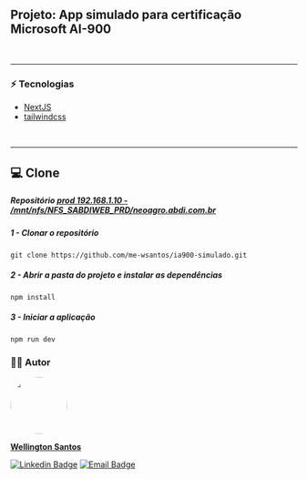 ## Projeto: App simulado para certificação Microsoft AI-900
<br>
<hr>

### :zap: Tecnologias
* [NextJS](https://nextjs.org/)
* [tailwindcss](https://tailwindcss.com/)
<br>
<hr>

## :computer: Clone

##### Repositório [prod 192.168.1.10 - /mnt/nfs/NFS_SABDIWEB_PRD/neoagro.abdi.com.br](https://github.com/me-wsantos/ia900-simulado)

##### 1 - Clonar o repositório
  `git clone https://github.com/me-wsantos/ia900-simulado.git`

##### 2 - Abrir a pasta do projeto e instalar as dependências
  `npm install`

##### 3 - Iniciar a aplicação
  `npm run dev`

### :technologist: Autor
  <a href="https://github.com/me-wsantos">
   <img style="border-radius: 50%;" src="https://avatars.githubusercontent.com/u/179779189?v=4" width="100px;" alt=""/>
   <br />
   <p><b>Wellington Santos</b></sub></a> <a href="https://github.com/me-wsantos" title="GitHub"></a></p>
  
  [![Linkedin Badge](https://img.shields.io/badge/-Wellington--Santos-blue?style=flat-square&logo=Linkedin&logoColor=white&link=https://www.linkedin.com/in/wellington-lima-dos-santos-13343143/)](https://www.linkedin.com/in/wellington-lima-dos-santos-13343143/) 
  [![Email Badge](https://img.shields.io/badge/-me@wellington--santos.com-c14438?style=flat-square&logo=Gmail&color=11ab3a&logoColor=white&link=mailto:me@wellington-santos.com)](mailto:me@wellington-santos.com)
